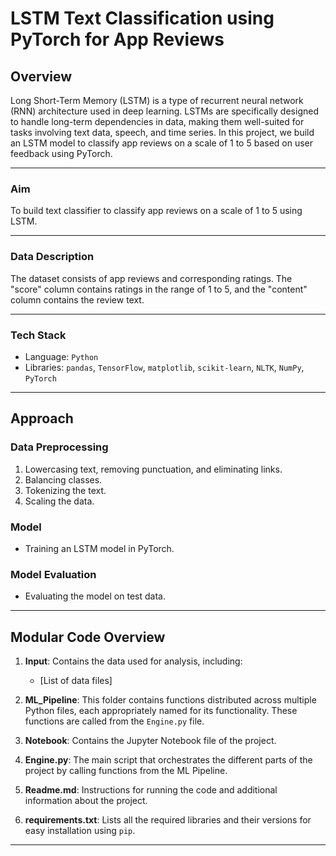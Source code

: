 # LSTM Text Classification using PyTorch for App Reviews

## Overview

Long Short-Term Memory (LSTM) is a type of recurrent neural network (RNN) architecture used in deep learning. LSTMs are specifically designed to handle long-term dependencies in data, making them well-suited for tasks involving text data, speech, and time series. In this project, we build an LSTM model to classify app reviews on a scale of 1 to 5 based on user feedback using PyTorch.

---

### Aim

To build text classifier to classify app reviews on a scale of 1 to 5 using LSTM.

---

### Data Description

The dataset consists of app reviews and corresponding ratings. The "score" column contains ratings in the range of 1 to 5, and the "content" column contains the review text.

---


### Tech Stack

- Language: `Python`
- Libraries: `pandas`, `TensorFlow`, `matplotlib`, `scikit-learn`, `NLTK`, `NumPy`, `PyTorch`

---

## Approach

### Data Preprocessing

1. Lowercasing text, removing punctuation, and eliminating links.
2. Balancing classes.
3. Tokenizing the text.
4. Scaling the data.

### Model

- Training an LSTM model in PyTorch.

### Model Evaluation

- Evaluating the model on test data.

---

## Modular Code Overview

1. **Input**: Contains the data used for analysis, including:
   - [List of data files]

1. **ML_Pipeline**: This folder contains functions distributed across multiple Python files, each appropriately named for its functionality. These functions are called from the `Engine.py` file.

2. **Notebook**: Contains the Jupyter Notebook file of the project.

3. **Engine.py**: The main script that orchestrates the different parts of the project by calling functions from the ML Pipeline.

4. **Readme.md**: Instructions for running the code and additional information about the project.

5. **requirements.txt**: Lists all the required libraries and their versions for easy installation using `pip`.

---
